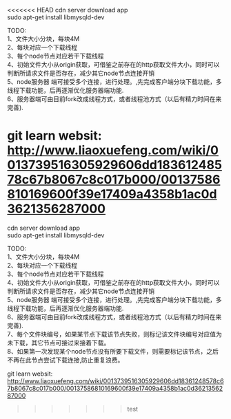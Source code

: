 
<<<<<<< HEAD
cdn server download app   
sudo apt-get install libmysqld-dev  

TODO:  
1、文件大小分块，每块4M  
2、每块对应一个下载线程  
3、每个node节点对应若干下载线程  
4、初始文件大小从origin获取，可借鉴之前存在的http获取文件大小，同时可以判断所请求文件是否存在，减少其它node节点连接开销  
5、node服务器 端可接受多个连接，进行处理。,先完成客户端分块下载功能，多线程下载功能，后再逐渐优化服务器端功能.   
6、服务器端可由目前fork改成线程方式，或者线程池方式（以后有精力时间在来完善).   
  
git learn websit:  
http://www.liaoxuefeng.com/wiki/0013739516305929606dd18361248578c67b8067c8c017b000/00137586810169600f39e17409a4358b1ac0d3621356287000  
=======
cdn server download app    
sudo apt-get install libmysqld-dev    
     
TODO:    
1、文件大小分块，每块4M   
2、每块对应一个下载线程    
3、每个node节点对应若干下载线程   
4、初始文件大小从origin获取，可借鉴之前存在的http获取文件大小，同时可以判断所请求文件是否存在，减少其它node节点连接开销    
5、node服务器 端可接受多个连接，进行处理。,先完成客户端分块下载功能，多线程下载功能，后再逐渐优化服务器端功能.    
6、服务器端可由目前fork改成线程方式，或者线程池方式（以后有精力时间在来完善).    
7、每个文件块编号，如果某节点下载该节点失败，则标记该文件块编号对应值为未下载，其它节点可接过来接着下载。  
8、如果第一次发现某个node节点没有所要下载文件，则需要标记该节点，之后不再在此节点尝试下载连接,防止重复浪费。 
     
git learn websit:   
http://www.liaoxuefeng.com/wiki/0013739516305929606dd18361248578c67b8067c8c017b000/00137586810169600f39e17409a4358b1ac0d3621356287000   
>>>>>>> test

